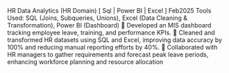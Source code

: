 HR Data Analytics (HR Domain) [ Sql | Power BI | Excel ] Feb2025
 Tools Used: SQL (Joins, Subqueries, Unions), Excel (Data Cleaning & Transformation), Power BI (Dashboard)
 Developed an MIS dashboard tracking employee leave, training, and performance KPIs.
 Cleaned and transformed HR datasets using SQL and Excel, improving data accuracy by 100% and reducing manual
reporting efforts by 40%.
 Collaborated with HR managers to gather requirements and forecast peak leave periods, enhancing workforce
planning and resource allocation
